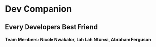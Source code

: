 # Dev Companion

## Every Developers Best Friend

#### Team Members: Nicole Nwakalor, Lah Lah Ntumsi, Abraham Ferguson